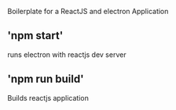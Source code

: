 Boilerplate for a ReactJS and electron Application

## 'npm start'

runs electron with reactjs dev server

## 'npm run build'

Builds reactjs application

